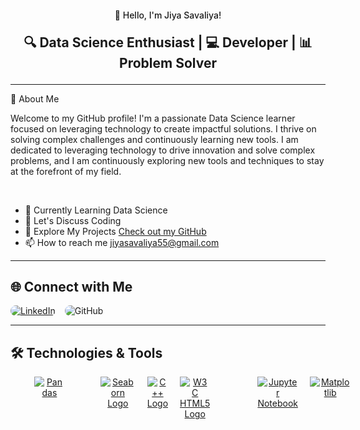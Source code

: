 <div align="center" slinear-gradient(135deg, #1E3A8A, #3B82F6); padding: 40px; border-radius:15 px; color: white; text-shadow: 2px 2px 4px rgba(0, 0, 0, 0.4);">
  <h1 style="font-size: 1em; font-weight: 500;">👋 Hello, I'm Jiya Savaliya!</h1>
  <p style="font-size: 1.5em; font-weight: 700;">🔍 Data Science Enthusiast | 💻 Developer | 📊 Problem Solver</p>
</div>

---

🚀 About Me

Welcome to my GitHub profile! I'm a passionate Data Science learner focused on leveraging technology to create impactful solutions. I thrive on solving complex challenges and continuously learning new tools. I am dedicated to leveraging technology to drive innovation and solve complex problems, and I am continuously exploring new tools and techniques to stay at the forefront of my field.

 <br>
 
- 🌱 Currently Learning Data Science
- 💬 Let's Discuss Coding 
- 📂 Explore My Projects [Check out my GitHub](https://github.com/ProgrammingLanguage1111)
- 📫 How to reach me [jiyasavaliya55@gmail.com](mailto:jiyasavaliya55@gmail.com)

---

## 🌐 Connect with Me

<div align="center" style="display: flex; gap: 15px;">
  <a href="https://www.linkedin.com/in/jiyasavaliya">
    <img src="https://img.shields.io/badge/LinkedIn-0A66C2?style=for-the-badge&logo=linkedin&logoColor=white" alt="LinkedIn" style="border-radius: 12px;"/>
  </a>
  <a href="https://github.com/jiyasavaliya" target="_blank" style="text-decoration: none;">
    <img src="https://img.shields.io/badge/GitHub-171515?style=for-the-badge&logo=github&logoColor=white" alt="GitHub" style="border-radius: 12px;"/>
  </a>
</div>

---

## 🛠️ Technologies & Tools

<div align="center" style="display: flex; gap: 19px;">
  <a href="https://www.python.org/" target="_blank" rel="noreferrer">
    <img src="https://raw.githubusercontent.com/devicons/devicon/master/icons/python/python-original.svg" alt="Python" width="50" height="50"/>
  </a>
<a href="https://www.java.com/" target="_blank" rel="noreferrer">
    <img src="https://raw.githubusercontent.com/devicons/devicon/master/icons/java/java-original.svg" alt="Java" width="50" height="50"/>
  <a href="https://pandas.pydata.org/" target="_blank" rel="noreferrer">
    <img src="https://pandas.pydata.org/static/img/pandas_white.svg" alt="Pandas" width="80" height="60"/>
  </a>
  <a href="https://numpy.org/" target="_blank" rel="noreferrer">
    <img src="https://raw.githubusercontent.com/devicons/devicon/master/icons/numpy/numpy-original.svg" alt="NumPy" width="50" height="50"/>
  </a>
    <a href="https://kotlinlang.org/" target="_blank" rel="noreferrer">
    <img src="https://raw.githubusercontent.com/devicons/devicon/master/icons/kotlin/kotlin-original.svg" alt="Kotlin" width="50" height="50"/>
  </a>  
   <a href="https://pypi.org/project/seaborn/" target="_blank" rel="noreferrer">
    <img src="https://seaborn.pydata.org/_static/logo-wide-lightbg.svg" alt="Seaborn Logo" width="100" height="50"/>
</a>
<a href="https://www.w3schools.com/cpp/cpp_intro.asp" target="_blank">
    <img src="https://upload.wikimedia.org/wikipedia/commons/thumb/1/18/ISO_C%2B%2B_Logo.svg/180px-ISO_C%2B%2B_Logo.svg.png" alt="C++ Logo" width="42" height="48"/>
</a>
  <a href="https://www.geeksforgeeks.org/html-introduction/"_blank" rel="noreferrer">
    <img src="https://www.w3.org/html/logo/downloads/HTML5_Logo_512.png" alt="W3C HTML5 Logo" width="50" height="50"/>
</a>
  <a href="https://www.mysql.com/" target="_blank" rel="noreferrer">
    <img src="https://raw.githubusercontent.com/devicons/devicon/master/icons/mysql/mysql-original-wordmark.svg" alt="MySQL" width="60" height="60"/>
  </a>

  <a href="https://www.cprogramming.com/" target="_blank" rel="noreferrer">
    <img src="https://raw.githubusercontent.com/devicons/devicon/master/icons/c/c-original.svg" alt="C Programming" width="50" height="50"/>
  </a>
  
  <a href="https://developer.android.com/studio" target="_blank" rel="noreferrer">
    <img src="https://raw.githubusercontent.com/devicons/devicon/master/icons/androidstudio/androidstudio-original.svg" alt="Android Studio" width="50" height="50"/>
  </a>
  <a href="https://jupyter.org/" target="_blank" rel="noreferrer">
    <img src="https://jupyter.org/assets/homepage/main-logo.svg" alt="Jupyter Notebook" width="100" height="50"/>
</a>

<a href="https://matplotlib.org/" target="_blank" rel="noreferrer">
    <img src="https://matplotlib.org/_static/images/logo2.svg" alt="Matplotlib" width="80" height="60"/>
  </a>
</div>
